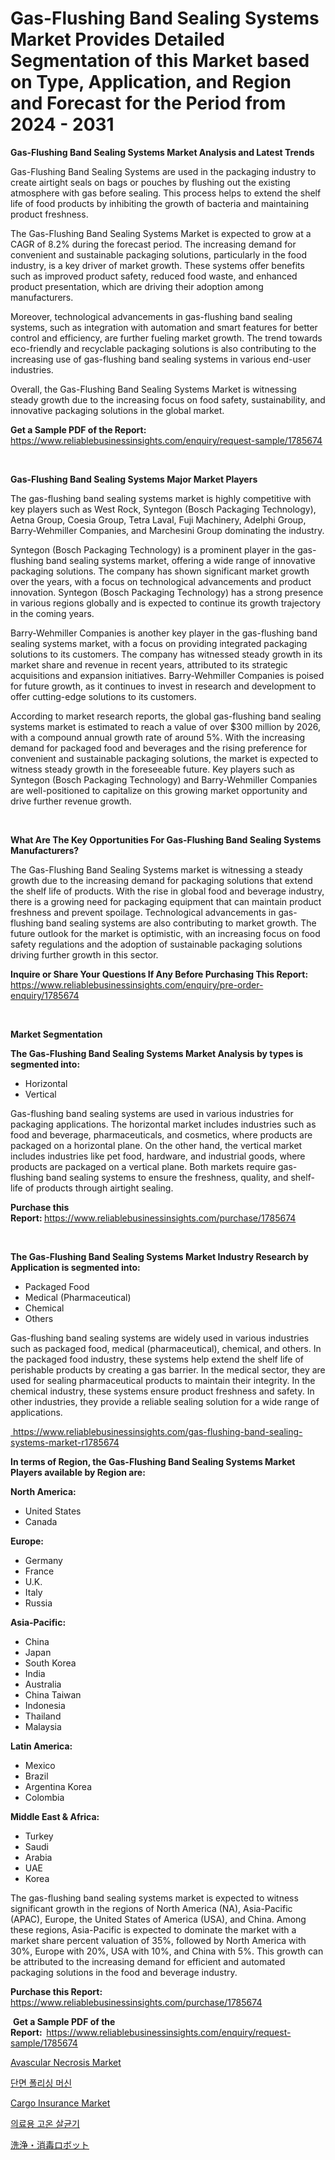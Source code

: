 <p><h1>Gas-Flushing Band Sealing Systems Market Provides Detailed Segmentation of this Market based on Type, Application, and Region and Forecast for the Period from 2024 - 2031</h1></p><p><strong>Gas-Flushing Band Sealing Systems Market Analysis and Latest Trends</strong></p>
<p><p>Gas-Flushing Band Sealing Systems are used in the packaging industry to create airtight seals on bags or pouches by flushing out the existing atmosphere with gas before sealing. This process helps to extend the shelf life of food products by inhibiting the growth of bacteria and maintaining product freshness.</p><p>The Gas-Flushing Band Sealing Systems Market is expected to grow at a CAGR of 8.2% during the forecast period. The increasing demand for convenient and sustainable packaging solutions, particularly in the food industry, is a key driver of market growth. These systems offer benefits such as improved product safety, reduced food waste, and enhanced product presentation, which are driving their adoption among manufacturers.</p><p>Moreover, technological advancements in gas-flushing band sealing systems, such as integration with automation and smart features for better control and efficiency, are further fueling market growth. The trend towards eco-friendly and recyclable packaging solutions is also contributing to the increasing use of gas-flushing band sealing systems in various end-user industries.</p><p>Overall, the Gas-Flushing Band Sealing Systems Market is witnessing steady growth due to the increasing focus on food safety, sustainability, and innovative packaging solutions in the global market.</p></p>
<p><strong>Get a Sample PDF of the Report:&nbsp;</strong> <a href="https://www.reliablebusinessinsights.com/enquiry/request-sample/1785674">https://www.reliablebusinessinsights.com/enquiry/request-sample/1785674</a></p>
<p>&nbsp;</p>
<p><strong>Gas-Flushing Band Sealing Systems Major Market Players</strong></p>
<p><p>The gas-flushing band sealing systems market is highly competitive with key players such as West Rock, Syntegon (Bosch Packaging Technology), Aetna Group, Coesia Group, Tetra Laval, Fuji Machinery, Adelphi Group, Barry-Wehmiller Companies, and Marchesini Group dominating the industry.</p><p>Syntegon (Bosch Packaging Technology) is a prominent player in the gas-flushing band sealing systems market, offering a wide range of innovative packaging solutions. The company has shown significant market growth over the years, with a focus on technological advancements and product innovation. Syntegon (Bosch Packaging Technology) has a strong presence in various regions globally and is expected to continue its growth trajectory in the coming years.</p><p>Barry-Wehmiller Companies is another key player in the gas-flushing band sealing systems market, with a focus on providing integrated packaging solutions to its customers. The company has witnessed steady growth in its market share and revenue in recent years, attributed to its strategic acquisitions and expansion initiatives. Barry-Wehmiller Companies is poised for future growth, as it continues to invest in research and development to offer cutting-edge solutions to its customers.</p><p>According to market research reports, the global gas-flushing band sealing systems market is estimated to reach a value of over $300 million by 2026, with a compound annual growth rate of around 5%. With the increasing demand for packaged food and beverages and the rising preference for convenient and sustainable packaging solutions, the market is expected to witness steady growth in the foreseeable future. Key players such as Syntegon (Bosch Packaging Technology) and Barry-Wehmiller Companies are well-positioned to capitalize on this growing market opportunity and drive further revenue growth.</p></p>
<p>&nbsp;</p>
<p><strong>What Are The Key Opportunities For Gas-Flushing Band Sealing Systems Manufacturers?</strong></p>
<p><p>The Gas-Flushing Band Sealing Systems market is witnessing a steady growth due to the increasing demand for packaging solutions that extend the shelf life of products. With the rise in global food and beverage industry, there is a growing need for packaging equipment that can maintain product freshness and prevent spoilage. Technological advancements in gas-flushing band sealing systems are also contributing to market growth. The future outlook for the market is optimistic, with an increasing focus on food safety regulations and the adoption of sustainable packaging solutions driving further growth in this sector.</p></p>
<p><strong>Inquire or Share Your Questions If Any Before Purchasing This Report:</strong> <a href="https://www.reliablebusinessinsights.com/enquiry/pre-order-enquiry/1785674">https://www.reliablebusinessinsights.com/enquiry/pre-order-enquiry/1785674</a></p>
<p>&nbsp;</p>
<p><strong>Market Segmentation</strong></p>
<p><strong>The Gas-Flushing Band Sealing Systems Market Analysis by types is segmented into:</strong></p>
<p><ul><li>Horizontal</li><li>Vertical</li></ul></p>
<p><p>Gas-flushing band sealing systems are used in various industries for packaging applications. The horizontal market includes industries such as food and beverage, pharmaceuticals, and cosmetics, where products are packaged on a horizontal plane. On the other hand, the vertical market includes industries like pet food, hardware, and industrial goods, where products are packaged on a vertical plane. Both markets require gas-flushing band sealing systems to ensure the freshness, quality, and shelf-life of products through airtight sealing.</p></p>
<p><strong>Purchase this Report:&nbsp;</strong><a href="https://www.reliablebusinessinsights.com/purchase/1785674">https://www.reliablebusinessinsights.com/purchase/1785674</a></p>
<p>&nbsp;</p>
<p><strong>The Gas-Flushing Band Sealing Systems Market Industry Research by Application is segmented into:</strong></p>
<p><ul><li>Packaged Food</li><li>Medical (Pharmaceutical)</li><li>Chemical</li><li>Others</li></ul></p>
<p><p>Gas-flushing band sealing systems are widely used in various industries such as packaged food, medical (pharmaceutical), chemical, and others. In the packaged food industry, these systems help extend the shelf life of perishable products by creating a gas barrier. In the medical sector, they are used for sealing pharmaceutical products to maintain their integrity. In the chemical industry, these systems ensure product freshness and safety. In other industries, they provide a reliable sealing solution for a wide range of applications.</p></p>
<p><a href="https://www.reliablebusinessinsights.com/gas-flushing-band-sealing-systems-market-r1785674">&nbsp;https://www.reliablebusinessinsights.com/gas-flushing-band-sealing-systems-market-r1785674</a></p>
<p><strong>In terms of Region, the Gas-Flushing Band Sealing Systems Market Players available by Region are:</strong></p>
<p>
    <p> <strong> North America: </strong>
        <ul>
            <li>United States</li>
            <li>Canada</li>
        </ul>
        </p> 
    <p> <strong> Europe: </strong>
        <ul>
            <li>Germany</li>
            <li>France</li>
            <li>U.K.</li>
            <li>Italy</li>
            <li>Russia</li>
        </ul>
        </p> 
    <p> <strong> Asia-Pacific: </strong>
        <ul>
            <li>China</li>
            <li>Japan</li>
            <li>South Korea</li>
            <li>India</li>
            <li>Australia</li>
            <li>China Taiwan</li>
            <li>Indonesia</li>
            <li>Thailand</li>
            <li>Malaysia</li>
        </ul>
        </p> 
    <p> <strong> Latin America: </strong>
        <ul>
            <li>Mexico</li>
            <li>Brazil</li>
            <li>Argentina Korea</li>
            <li>Colombia</li>
        </ul>
        </p> 
    <p> <strong> Middle East & Africa: </strong>
        <ul>
            <li>Turkey</li>
            <li>Saudi</li>
            <li>Arabia</li>
            <li>UAE</li>
            <li>Korea</li>
        </ul>
    </p>
    </p>
<p><p>The gas-flushing band sealing systems market is expected to witness significant growth in the regions of North America (NA), Asia-Pacific (APAC), Europe, the United States of America (USA), and China. Among these regions, Asia-Pacific is expected to dominate the market with a market share percent valuation of 35%, followed by North America with 30%, Europe with 20%, USA with 10%, and China with 5%. This growth can be attributed to the increasing demand for efficient and automated packaging solutions in the food and beverage industry.</p></p>
<p><strong>Purchase this Report: </strong><a href="https://www.reliablebusinessinsights.com/purchase/1785674">https://www.reliablebusinessinsights.com/purchase/1785674</a></p>
<p>&nbsp;<strong>Get a Sample PDF of the Report:&nbsp;&nbsp;</strong><a href="https://www.reliablebusinessinsights.com/enquiry/request-sample/1785674">https://www.reliablebusinessinsights.com/enquiry/request-sample/1785674</a></p>
<p><strong></strong></p>
<p><p><a href="https://www.linkedin.com/pulse/avascular-necrosis-market-competitive-analysis-trends-forecast-vm0ee">Avascular Necrosis Market</a></p><p><a href="https://medium.com/@gustavorn8776/%EB%8B%A8%EB%A9%B4-%EC%97%B0%EB%A7%88-%EA%B8%B0%EA%B3%84-%EC%8B%9C%EC%9E%A5-%EB%B6%84%EC%84%9D-%EB%B0%8F-2024%EB%85%84%EB%B6%80%ED%84%B0-2031%EB%85%84%EA%B9%8C%EC%A7%80%EC%9D%98-%EA%B7%9C%EB%AA%A8-%EC%98%88%EC%B8%A1-5ae47f13002e">단면 폴리싱 머신</a></p><p><a href="https://www.linkedin.com/pulse/cargo-insurance-market-size-outlook-forecast-2024-2031-informonkey-z6t4e">Cargo Insurance Market</a></p><p><a href="https://medium.com/@fredajerde/%EC%9D%98%EB%A3%8C-%EA%B3%A0%EC%98%A8-%EC%82%B4%EA%B7%A0%EA%B8%B0-%EC%8B%9C%EC%9E%A5%EC%9D%80-%EC%8B%9C%EC%9E%A5-%EC%A0%90%EC%9C%A0%EC%9C%A8-%EC%8B%9C%EC%9E%A5-%ED%8A%B8%EB%A0%8C%EB%93%9C-%EA%B7%B8%EB%A6%AC%EA%B3%A0-%EC%8B%9C%EC%9E%A5-%EC%84%B1%EC%9E%A5%EC%97%90-%EB%8C%80%ED%95%9C-%EC%A0%95%EB%B3%B4%EB%A5%BC-%EC%A0%9C%EA%B3%B5%ED%95%A9%EB%8B%88%EB%8B%A4-765995cfa431">의료용 고온 살균기</a></p><p><a href="https://medium.com/@lorrainethompson10/%E6%B8%85%E6%8E%83%E3%81%8A%E3%82%88%E3%81%B3%E6%B6%88%E6%AF%92%E3%83%AD%E3%83%9C%E3%83%83%E3%83%88%E5%B8%82%E5%A0%B4-2031%E5%B9%B4%E3%81%BE%E3%81%A7%E3%81%AE%E6%88%90%E5%8A%9F%E3%81%97%E3%81%9F%E3%83%93%E3%82%B8%E3%83%8D%E3%82%B9%E6%88%A6%E7%95%A5%E3%81%AE%E9%8D%B5-0287410b4b4e">洗浄・消毒ロボット</a></p></p>